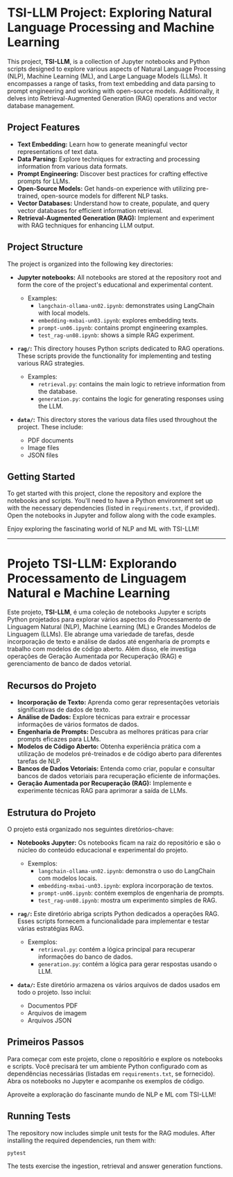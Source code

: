 # TSI-LLM Project: Exploring Natural Language Processing and Machine Learning

This project, **TSI-LLM**, is a collection of Jupyter notebooks and Python scripts designed to explore various aspects of Natural Language Processing (NLP), Machine Learning (ML), and Large Language Models (LLMs). It encompasses a range of tasks, from text embedding and data parsing to prompt engineering and working with open-source models. Additionally, it delves into Retrieval-Augmented Generation (RAG) operations and vector database management.

## Project Features

*   **Text Embedding:** Learn how to generate meaningful vector representations of text data.
*   **Data Parsing:** Explore techniques for extracting and processing information from various data formats.
*   **Prompt Engineering:** Discover best practices for crafting effective prompts for LLMs.
*   **Open-Source Models:** Get hands-on experience with utilizing pre-trained, open-source models for different NLP tasks.
*   **Vector Databases:** Understand how to create, populate, and query vector databases for efficient information retrieval.
*   **Retrieval-Augmented Generation (RAG):** Implement and experiment with RAG techniques for enhancing LLM output.

## Project Structure

The project is organized into the following key directories:

*   **Jupyter notebooks:** All notebooks are stored at the repository root and form the core of the project's educational and experimental content.
    *   Examples:
        *   `langchain-ollama-un02.ipynb`: demonstrates using LangChain with local models.
        *   `embedding-mxbai-un03.ipynb`: explores embedding texts.
        *   `prompt-un06.ipynb`: contains prompt engineering examples.
        *   `test_rag-un08.ipynb`: shows a simple RAG experiment.

*   **`rag/`:** This directory houses Python scripts dedicated to RAG operations. These scripts provide the functionality for implementing and testing various RAG strategies.
    *   Examples:
        * `retrieval.py`: contains the main logic to retrieve information from the database.
        * `generation.py`: contains the logic for generating responses using the LLM.

*   **`data/`:** This directory stores the various data files used throughout the project. These include:
    *   PDF documents
    *   Image files
    *   JSON files

## Getting Started

To get started with this project, clone the repository and explore the notebooks and scripts. You'll need to have a Python environment set up with the necessary dependencies (listed in `requirements.txt`, if provided). Open the notebooks in Jupyter and follow along with the code examples. 

Enjoy exploring the fascinating world of NLP and ML with TSI-LLM!

---

# Projeto TSI-LLM: Explorando Processamento de Linguagem Natural e Machine Learning

Este projeto, **TSI-LLM**, é uma coleção de notebooks Jupyter e scripts Python projetados para explorar vários aspectos do Processamento de Linguagem Natural (NLP), Machine Learning (ML) e Grandes Modelos de Linguagem (LLMs). Ele abrange uma variedade de tarefas, desde incorporação de texto e análise de dados até engenharia de prompts e trabalho com modelos de código aberto. Além disso, ele investiga operações de Geração Aumentada por Recuperação (RAG) e gerenciamento de banco de dados vetorial.

## Recursos do Projeto

*   **Incorporação de Texto:** Aprenda como gerar representações vetoriais significativas de dados de texto.
*   **Análise de Dados:** Explore técnicas para extrair e processar informações de vários formatos de dados.
*   **Engenharia de Prompts:** Descubra as melhores práticas para criar prompts eficazes para LLMs.
*   **Modelos de Código Aberto:** Obtenha experiência prática com a utilização de modelos pré-treinados e de código aberto para diferentes tarefas de NLP.
*   **Bancos de Dados Vetoriais:** Entenda como criar, popular e consultar bancos de dados vetoriais para recuperação eficiente de informações.
*   **Geração Aumentada por Recuperação (RAG):** Implemente e experimente técnicas RAG para aprimorar a saída de LLMs.

## Estrutura do Projeto

O projeto está organizado nos seguintes diretórios-chave:

*   **Notebooks Jupyter:** Os notebooks ficam na raiz do repositório e são o núcleo do conteúdo educacional e experimental do projeto.
    *   Exemplos:
        *   `langchain-ollama-un02.ipynb`: demonstra o uso do LangChain com modelos locais.
        *   `embedding-mxbai-un03.ipynb`: explora incorporação de textos.
        *   `prompt-un06.ipynb`: contém exemplos de engenharia de prompts.
        *   `test_rag-un08.ipynb`: mostra um experimento simples de RAG.

*   **`rag/`:** Este diretório abriga scripts Python dedicados a operações RAG. Esses scripts fornecem a funcionalidade para implementar e testar várias estratégias RAG.
    *   Exemplos:
        *   `retrieval.py`: contém a lógica principal para recuperar informações do banco de dados.
        *   `generation.py`: contém a lógica para gerar respostas usando o LLM.

*   **`data/`:** Este diretório armazena os vários arquivos de dados usados em todo o projeto. Isso inclui:
    *   Documentos PDF
    *   Arquivos de imagem
    *   Arquivos JSON

## Primeiros Passos

Para começar com este projeto, clone o repositório e explore os notebooks e scripts. Você precisará ter um ambiente Python configurado com as dependências necessárias (listadas em `requirements.txt`, se fornecido). Abra os notebooks no Jupyter e acompanhe os exemplos de código.

Aproveite a exploração do fascinante mundo de NLP e ML com TSI-LLM!

## Running Tests

The repository now includes simple unit tests for the RAG modules. After
installing the required dependencies, run them with:

```bash
pytest
```

The tests exercise the ingestion, retrieval and answer generation functions.
